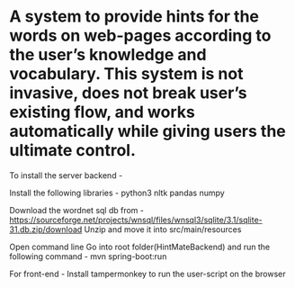 # A system to provide hints for the words on web-pages according to the user’s knowledge and vocabulary. This system is not invasive, does not break user’s existing flow, and works automatically while giving users the ultimate control.

To install the server backend - 

Install the following libraries - 
python3
nltk
pandas
numpy

Download the wordnet sql db from - https://sourceforge.net/projects/wnsql/files/wnsql3/sqlite/3.1/sqlite-31.db.zip/download
Unzip and move it into src/main/resources

Open command line
Go into root folder(HintMateBackend) and run the following command - 
mvn spring-boot:run

For front-end - 
Install tampermonkey to run the user-script on the browser
